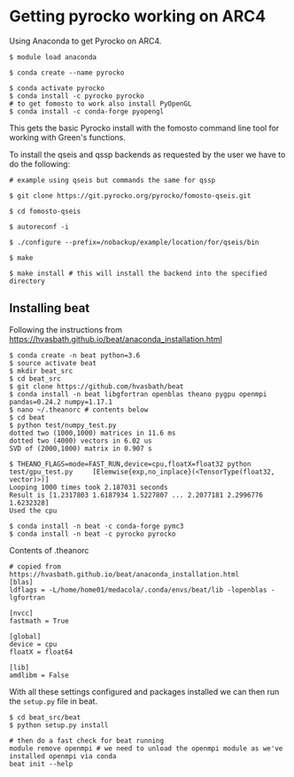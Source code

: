 # Getting pyrocko working on ARC4

Using Anaconda to get Pyrocko on ARC4.

```{bash}
$ module load anaconda

$ conda create --name pyrocko

$ conda activate pyrocko
$ conda install -c pyrocko pyrocko
# to get fomosto to work also install PyOpenGL
$ conda install -c conda-forge pyopengl
```

This gets the basic Pyrocko install with the fomosto command line tool for working with Green's functions.

To install the qseis and qssp backends as requested by the user we have to do the following:

```{bash}
# example using qseis but commands the same for qssp

$ git clone https://git.pyrocko.org/pyrocko/fomosto-qseis.git

$ cd fomosto-qseis

$ autoreconf -i 

$ ./configure --prefix=/nobackup/example/location/for/qseis/bin

$ make

$ make install # this will install the backend into the specified directory

```

## Installing beat

Following the instructions from https://hvasbath.github.io/beat/anaconda_installation.html

```{bash}
$ conda create -n beat python=3.6
$ source activate beat
$ mkdir beat_src
$ cd beat_src
$ git clone https://github.com/hvasbath/beat
$ conda install -n beat libgfortran openblas theano pygpu openmpi pandas=0.24.2 numpy=1.17.1
$ nano ~/.theanorc # contents below
$ cd beat
$ python test/numpy_test.py
dotted two (1000,1000) matrices in 11.6 ms
dotted two (4000) vectors in 6.02 us
SVD of (2000,1000) matrix in 0.907 s

$ THEANO_FLAGS=mode=FAST_RUN,device=cpu,floatX=float32 python test/gpu_test.py     [Elemwise{exp,no_inplace}(<TensorType(float32, vector)>)]
Looping 1000 times took 2.187031 seconds
Result is [1.2317803 1.6187934 1.5227807 ... 2.2077181 2.2996776 1.6232328]
Used the cpu

$ conda install -n beat -c conda-forge pymc3
$ conda install -n beat -c pyrocko pyrocko

```

Contents of .theanorc

```{bash}
# copied from https://hvasbath.github.io/beat/anaconda_installation.html
[blas]
ldflags = -L/home/home01/medacola/.conda/envs/beat/lib -lopenblas -lgfortran

[nvcc]
fastmath = True

[global]
device = cpu
floatX = float64

[lib]
amdlibm = False

```

With all these settings configured and packages installed we can then run the `setup.py` file in beat.

```{bash}
$ cd beat_src/beat
$ python setup.py install

# then do a fast check for beat running
module remove openmpi # we need to unload the openmpi module as we've installed openmpi via conda
beat init --help
```
